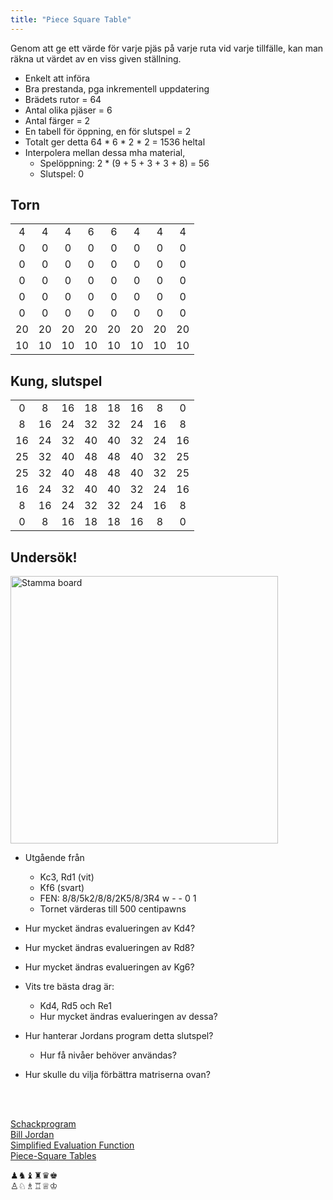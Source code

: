 ```yaml
---
title: "Piece Square Table"
---
```


<div class='container'>
<div class='box'>

Genom att ge ett värde för varje pjäs på varje ruta vid varje tillfälle, kan man räkna ut värdet av en viss given ställning.

* Enkelt att införa 
* Bra prestanda, pga inkrementell uppdatering
* Brädets rutor = 64
* Antal olika pjäser = 6
* Antal färger = 2
* En tabell för öppning, en för slutspel = 2
* Totalt ger detta 64 * 6 * 2 * 2 = 1536 heltal
* Interpolera mellan dessa mha material,
	* Spelöppning: 2 * (9 + 5 + 3 + 3 + 8) = 56
	* Slutspel: 0

</div>
<div class='box'>

## Torn

<!-- | a | b | c | d | e | f | g | h | -->
|||||||||
|:-:|:-:|:-:|:-:|:-:|:-:|:-:|:-:|
|  4|  4|  4|  6|  6|  4|  4|  4|
|  0|  0|  0|  0|  0|  0|  0|  0|
|  0|  0|  0|  0|  0|  0|  0|  0|
|  0|  0|  0|  0|  0|  0|  0|  0|
|  0|  0|  0|  0|  0|  0|  0|  0|
|  0|  0|  0|  0|  0|  0|  0|  0|
| 20| 20| 20| 20| 20| 20| 20| 20|
| 10| 10| 10| 10| 10| 10| 10| 10|

</div>
<div class='box'>

## Kung, slutspel

|||||||||
|:-:|:-:|:-:|:-:|:-:|:-:|:-:|:-:|
|  0|  8| 16| 18| 18| 16|  8|  0|
|  8| 16| 24| 32| 32| 24| 16|  8|
| 16| 24| 32| 40| 40| 32| 24| 16|
| 25| 32| 40| 48| 48| 40| 32| 25|
| 25| 32| 40| 48| 48| 40| 32| 25|
| 16| 24| 32| 40| 40| 32| 24| 16|
|  8| 16| 24| 32| 32| 24| 16|  8|
|  0|  8| 16| 18| 18| 16|  8|  0|

</div>
<div class='box'>

## Undersök!

<!-- | a | b | c | d | e | f | g | h |
|:-:|:-:|:-:|:-:|:-:|:-:|:-:|:-:|
|   |   |   |   |   |   |   |   |
|   |   |   |   |   |   |   |   |
|   |   |   |   |   | ♚|   |   |
|   |   |   |   |   |   |   |   |
|   |   |   |   |   |   |   |   |
|   |   | ♔|   |   |   |   |   |
|   |   |   |   |   |   |   |   |
|   |   |   | ♖|   |   |   |   | -->
<img src="https://lichess1.org/export/fen.gif?fen=8/8/5k2/8/8/2K5/8/3R4 w - - 0 1" alt="Stamma board" style="width:auto; height:428px;">


</div>
<div class='box'>

* Utgående från
	* Kc3, Rd1 (vit)
	* Kf6 (svart)
	* FEN: 8/8/5k2/8/8/2K5/8/3R4 w - - 0 1
	* Tornet värderas till 500 centipawns

* Hur mycket ändras evalueringen av Kd4?
* Hur mycket ändras evalueringen av Rd8?
* Hur mycket ändras evalueringen av Kg6?
* Vits tre bästa drag är:
	* Kd4, Rd5 och Re1
	* Hur mycket ändras evalueringen av dessa?
* Hur hanterar Jordans program detta slutspel?
	* Hur få nivåer behöver användas?
* Hur skulle du vilja förbättra matriserna ovan?

</div>
<div class='box'>
<br>
<br>

[Schackprogram](https://christernilsson.github.io/JavaScript-Chess/)  
[Bill Jordan](Bill_Jordan/index.html)  
[Simplified Evaluation Function](https://www.chessprogramming.org/Simplified_Evaluation_Function)  
[Piece-Square Tables](https://www.chessprogramming.org/Piece-Square_Tables)  

♟♞♝♜♛♚  
♙♘♗♖♕♔  
</div>
</div>
